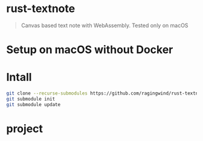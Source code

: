 # rust-textnote

> Canvas based text note with WebAssembly. Tested only on macOS

# Setup on macOS without Docker

# Intall

```sh
git clone --recurse-submodules https://github.com/ragingwind/rust-textnote.git
git submodule init
git submodule update
```

# project
